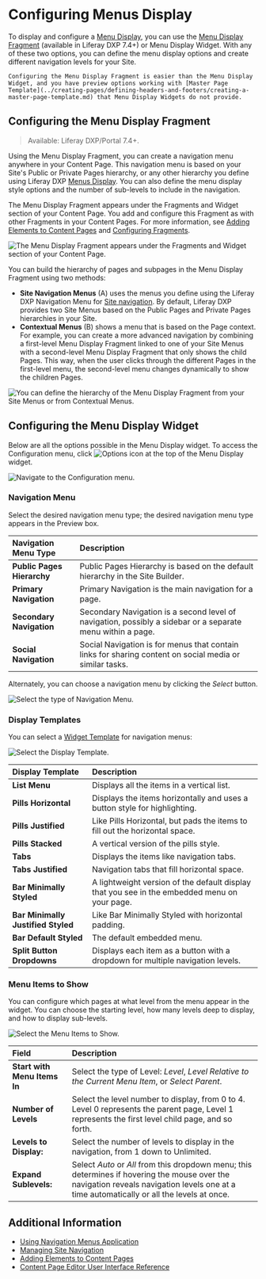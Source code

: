 # Configuring Menus Display 

To display and configure a [Menu Display](./using-navigation-menus-application.md), you can use the [Menu Display Fragment](../creating-pages/building-and-managing-content-pages/page-fragments-user-interface-reference.md#menu-display) (available in Liferay DXP 7.4+) or Menu Display Widget. With any of these two options, you can define the menu display options and create different navigation levels for your Site.

```{note}
Configuring the Menu Display Fragment is easier than the Menu Display Widget, and you have preview options working with [Master Page Template](../creating-pages/defining-headers-and-footers/creating-a-master-page-template.md) that Menu Display Widgets do not provide.
```

## Configuring the Menu Display Fragment

> Available: Liferay DXP/Portal 7.4+.

Using the Menu Display Fragment, you can create a navigation menu anywhere in your Content Page. This navigation menu is based on your Site's Public or Private Pages hierarchy, or any other hierarchy you define using Liferay DXP [Menus Display](./configuring-navigation-menus-application.md). You can also define the menu display style options and the number of sub-levels to include in the navigation.

The Menu Display Fragment appears under the Fragments and Widget section of your Content Page. You add and configure this Fragment as with other Fragments in your Content Pages. For more information, see [Adding Elements to Content Pages](../creating-pages/using-content-pages/adding-elements-to-content-pages.md) and [Configuring Fragments](../creating-pages/page-fragments-and-widgets/using-fragments/configuring-fragments.md).

![The Menu Display Fragment appears under the Fragments and Widget section of your Content Page.](./configuring-menus-display/images/06.png)

You can build the hierarchy of pages and subpages in the Menu Display Fragment using two methods: 

- **Site Navigation Menus** (A) uses the menus you define using the Liferay DXP Navigation Menu for [Site navigation](./managing-site-navigation.md). By default, Liferay DXP provides two Site Menus based on the Public Pages and Private Pages hierarchies in your Site.
- **Contextual Menus** (B) shows a menu that is based on the Page context. For example, you can create a more advanced navigation by combining a first-level Menu Display Fragment linked to one of your Site Menus with a second-level Menu Display Fragment that only shows the child Pages. This way, when the user clicks through the different Pages in the first-level menu, the second-level menu changes dynamically to show the children Pages.

![You can define the hierarchy of the Menu Display Fragment from your Site Menus or from Contextual Menus.](./configuring-menus-display/images/05.png)

## Configuring the Menu Display Widget

Below are all the options possible in the Menu Display widget. To access the Configuration menu, click ![Options icon](../../images/icon-widget-options.png) at the top of the Menu Display widget.

![Navigate to the Configuration menu.](./configuring-menus-display/images/01.png)

### Navigation Menu

Select the desired navigation menu type; the desired navigation menu type appears in the Preview box.

| Navigation Menu Type | Description |
| :--- | :--- |
| **Public Pages Hierarchy** | Public Pages Hierarchy is based on the default hierarchy in the Site Builder. |
| **Primary Navigation** | Primary Navigation is the main navigation for a page. |
| **Secondary Navigation** | Secondary Navigation is a second level of navigation, possibly a sidebar or a separate menu within a page. |
| **Social Navigation** | Social Navigation is for menus that contain links for sharing content on social media or similar tasks. |

Alternately, you can choose a navigation menu by clicking the _Select_ button.

![Select the type of Navigation Menu.](./configuring-menus-display/images/02.png)

### Display Templates

You can select a [Widget Template](../displaying-content/additional-content-display-options/styling-widgets-with-widget-templates.md) for navigation menus:

![Select the Display Template.](./configuring-menus-display/images/03.png)

| Display Template | Description |
| :--- | :--- |
| **List Menu** | Displays all the items in a vertical list. |
| **Pills Horizontal** | Displays the items horizontally and uses a button style for highlighting. |
| **Pills Justified** | Like Pills Horizontal, but pads the items to fill out the horizontal space. |
| **Pills Stacked** | A vertical version of the pills style. |
| **Tabs** | Displays the items like navigation tabs. |
| **Tabs Justified** | Navigation tabs that fill horizontal space. |
| **Bar Minimally Styled** | A lightweight version of the default display that you see in the embedded menu on your page. |
| **Bar Minimally Justified Styled** | Like Bar Minimally Styled with horizontal padding. |
| **Bar Default Styled** | The default embedded menu. |
| **Split Button Dropdowns** | Displays each item as a button with a dropdown  for multiple navigation levels. |

### Menu Items to Show

You can configure which pages at what level from the menu appear in the widget. You can choose the starting level, how many levels deep to display, and how to display sub-levels.

![Select the Menu Items to Show.](./configuring-menus-display/images/04.png)

| Field | Description |
| :--- | :--- |
| **Start with Menu Items In** | Select the type of Level: _Level_, _Level Relative to the Current Menu Item_, or _Select Parent_.  |
| **Number of Levels** | Select the level number to display, from 0 to 4. Level 0 represents the parent page, Level 1 represents the first level child page, and so forth. |
| **Levels to Display:** | Select the number of levels to display in the navigation, from 1 down to Unlimited. |
| **Expand Sublevels:** | Select _Auto_ or _All_ from this dropdown menu; this determines if hovering the mouse over the navigation reveals navigation levels one at a time automatically or all the levels at once. |

## Additional Information

- [Using Navigation Menus Application](./using-navigation-menus-application.md)
- [Managing Site Navigation](./managing-site-navigation.md)
- [Adding Elements to Content Pages](../creating-pages/building-and-managing-content-pages/adding-elements-to-content-pages.md)
- [Content Page Editor User Interface Reference](../creating-pages/building-and-managing-content-pages/content-page-editor-user-interface-reference.md)

